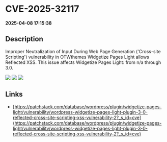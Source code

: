 # CVE-2025-32117

**2025-04-08 17:15:38**

## Description
Improper Neutralization of Input During Web Page Generation ('Cross-site Scripting') vulnerability in OTWthemes Widgetize Pages Light allows Reflected XSS. This issue affects Widgetize Pages Light: from n/a through 3.0.

![](https://img.shields.io/static/v1?label=Score&message=7.1&color=red)
![](https://img.shields.io/static/v1?label=Severity&message=HIGH&color=red)
![](https://img.shields.io/static/v1?label=CWE&message=XSS&color=green)

## Links
- [https://patchstack.com/database/wordpress/plugin/widgetize-pages-light/vulnerability/wordpress-widgetize-pages-light-plugin-3-0-reflected-cross-site-scripting-xss-vulnerability-2?_s_id=cve](https://patchstack.com/database/wordpress/plugin/widgetize-pages-light/vulnerability/wordpress-widgetize-pages-light-plugin-3-0-reflected-cross-site-scripting-xss-vulnerability-2?_s_id=cve)
